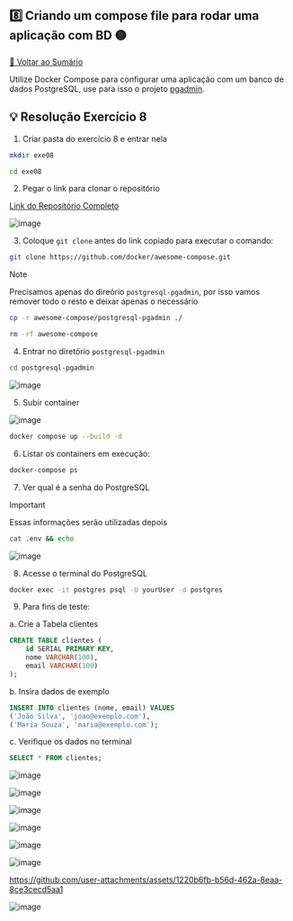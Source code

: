 ## 8️⃣ Criando um compose file para rodar uma aplicação com BD 🟡

[🔼 Voltar ao Sumário](https://github.com/andrrade/Docker-Exercises-CompassUOL?tab=readme-ov-file#sum%C3%A1rio-)

Utilize Docker Compose para configurar uma aplicação com um banco de 
dados PostgreSQL, use para isso o projeto [pgadmin](https://github.com/docker/awesome-compose/tree/master/postgresql-pgadmin).

## 💡 Resolução Exercício 8

01. Criar pasta do exercício 8 e entrar nela

```bash
mkdir exe08
```

```bash
cd exe08
```

02. Pegar o link para clonar o repositório

[Link do Repositório Completo](https://github.com/docker/awesome-compose)

![image](https://github.com/user-attachments/assets/85947827-afef-408d-bcf9-2a7d254a0844)

03. Coloque `git clone` antes do link copiado para executar o comando:

```bash
git clone https://github.com/docker/awesome-compose.git
```

>[!NOTE]
> Precisamos apenas do direório `postgresql-pgadmin`, por isso vamos remover todo o resto e deixar apenas o necessário

```bash
cp -r awesome-compose/postgresql-pgadmin ./
```

```bash
rm -rf awesome-compose
```

04. Entrar no diretório `postgresql-pgadmin`

```bash
cd postgresql-pgadmin
```

![image](https://github.com/user-attachments/assets/0c95d552-caa1-4d51-ad3f-e00fcf5587cb)

05. Subir container

![image](https://github.com/user-attachments/assets/209f82f7-25ff-4443-ac02-1328ecd91bf5)

```bash
docker compose up --build -d
```

06. Listar os containers em execução:
```bash
docker-compose ps
```

07. Ver qual é a senha do PostgreSQL
> [!IMPORTANT]
> Essas informações serão utilizadas depois

```bash
cat .env && echo
```

![image](https://github.com/user-attachments/assets/681f9a65-280c-4d0a-93fa-e40959780c6b)

08. Acesse o terminal do PostgreSQL

```bash
docker exec -it postgres psql -U yourUser -d postgres
```

09. Para fins de teste:

a. Crie a Tabela clientes

```sql
CREATE TABLE clientes (
    id SERIAL PRIMARY KEY,
    nome VARCHAR(100),
    email VARCHAR(100)
);
```

b. Insira dados de exemplo

```sql
INSERT INTO clientes (nome, email) VALUES 
('João Silva', 'joao@exemplo.com'),
('Maria Souza', 'maria@exemplo.com');
```

c. Verifique os dados no terminal

```sql
SELECT * FROM clientes;
```

![image](https://github.com/user-attachments/assets/fb6f0dfe-aa83-4022-83cb-0a3466d86ed1)

![image](https://github.com/user-attachments/assets/cc0188ce-0a70-4b40-b049-394f6a4aff23)

![image](https://github.com/user-attachments/assets/f39ac988-7526-457a-acd9-c1c744cf2503)

![image](https://github.com/user-attachments/assets/a09ef93f-eae3-494c-84b2-ed5f1df481cd)

![image](https://github.com/user-attachments/assets/d0edd0d8-455c-48ee-9751-3385587d93d9)

![image](https://github.com/user-attachments/assets/0ee2f58e-6243-440d-a1c3-c2ab5053ac38)

https://github.com/user-attachments/assets/1220b6fb-b56d-462a-8eaa-8ce3cecd5aa1

![image](https://github.com/user-attachments/assets/ac5f61d5-c47b-4943-9822-3dc81ba9ccd2)




